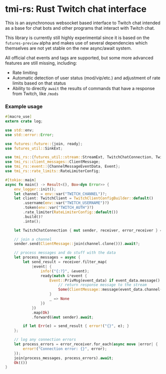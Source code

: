 
# tmi-rs: Rust Twitch chat interface

This is an asynchronous websocket based interface to Twitch chat intended as
a base for chat bots and other programs that interact with Twitch chat.

This library is currently still highly experimental since it is based on the `futures-preview` alpha and makes
use of several dependencies which themselves are not yet stable on the new async/await system.

All official chat events and tags are supported, but some more advanced features are still
missing, including:

* Rate limiting
* Automatic detection of user status (mod/vip/etc.) and adjustment of rate limits based on that status
* Ability to directly `await` the results of commands that have a response from Twitch, like `/mods`

### Example usage

```rust
#[macro_use]
extern crate log;

use std::env;
use std::error::Error;

use futures::future::{join, ready};
use futures_util::SinkExt;

use tmi_rs::{futures_util::stream::StreamExt, TwitchChatConnection, TwitchClient, TwitchClientConfigBuilder};
use tmi_rs::client_messages::ClientMessage;
use tmi_rs::event::{ChannelMessageEventData, Event};
use tmi_rs::rate_limits::RateLimiterConfig;

#[tokio::main]
async fn main() -> Result<(), Box<dyn Error>> {
    env_logger::init();
    let channel = env::var("TWITCH_CHANNEL")?;
    let client: TwitchClient = TwitchClientConfigBuilder::default()
        .username(env::var("TWITCH_USERNAME")?)
        .token(env::var("TWITCH_AUTH")?)
        .rate_limiter(RateLimiterConfig::default())
        .build()?
        .into();

    let TwitchChatConnection { mut sender, receiver, error_receiver } = client.connect().await?;

    // join a channel
    sender.send(ClientMessage::join(channel.clone())).await?;

    // process messages and do stuff with the data
    let process_messages = async {
        let send_result = receiver.filter_map(
            |event| {
                info!("{:?}", &event);
                ready(match &*event {
                    Event::PrivMsg(event_data) if event_data.message().starts_with("!hello") => {
                        // return response message to the stream
                        Some(ClientMessage::message(event_data.channel().to_owned(), "Hello World!"))
                    }
                    _ => None
                })
            })
            .map(Ok)
            .forward(&mut sender).await;

        if let Err(e) = send_result { error!("{}", e); }
    };

    // log any connection errors
    let process_errors = error_receiver.for_each(async move |error| {
        error!("Connection error: {}", error);
    });
    join(process_messages, process_errors).await;
    Ok(())
}
```
